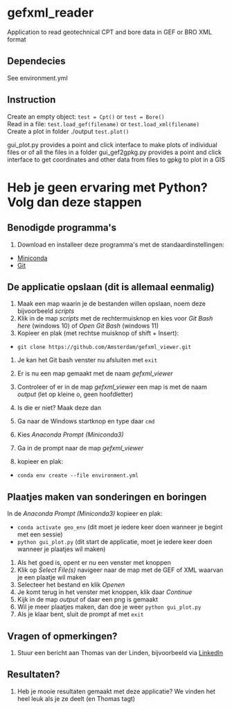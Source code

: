 # gefxml_reader

Application to read geotechnical CPT and bore data in GEF or BRO XML format

## Dependecies
See environment.yml

## Instruction
Create an empty object:
`test = Cpt()` or `test = Bore()`    
Read in a file:
`test.load_gef(filename)` or `test.load_xml(filename)`  
Create a plot in folder ./output
`test.plot()`  

gui_plot.py provides a point and click interface to make plots of individual files or of all the files in a folder
gui_gef2gpkg.py provides a point and click interface to get coordinates and other data from files to gpkg to plot in a GIS

# Heb je geen ervaring met Python? Volg dan deze stappen
## Benodigde programma's
1. Download en installeer deze programma's met de standaardinstellingen:
* [Miniconda](https://repo.anaconda.com/miniconda/Miniconda3-latest-Windows-x86_64.exe)
* [Git](https://github.com/git-for-windows/git/releases/download/v2.36.1.windows.1/Git-2.36.1-64-bit.exe)

## De applicatie opslaan (dit is allemaal eenmalig)
1. Maak een map waarin je de bestanden willen opslaan, noem deze bijvoorbeeld _scripts_
1. Klik in de map _scripts_ met de rechtermuisknop en kies voor _Git Bash here_ (windows 10) of _Open Git Bash_ (windows 11)
1. Kopieer en plak (met rechtse muisknop of shift + Insert):
* `git clone https://github.com/Amsterdam/gefxml_viewer.git`
1. Je kan het Git bash venster nu afsluiten met `exit`

1. Er is nu een map gemaakt met de naam _gefxml\_viewer_ 
1. Controleer of er in de map _gefxml\_viewer_ een map is met de naam _output_ (let op kleine o, geen hoofdletter)
1. Is die er niet? Maak deze dan

1. Ga naar de Windows startknop en type daar `cmd`
1. Kies _Anaconda Prompt (Miniconda3)_
1. Ga in de prompt naar de map _gefxml\_viewer_
1. kopieer en plak:
* `conda env create --file environment.yml`

## Plaatjes maken van sonderingen en boringen
In de _Anaconda Prompt (Miniconda3)_ kopieer en plak:
* `conda activate geo_env` (dit moet je iedere keer doen wanneer je begint met een sessie)
* `python gui_plot.py` (dit start de applicatie, moet je iedere keer doen wanneer je plaatjes wil maken)
1. Als het goed is, opent er nu een venster met knoppen
1. Klik op _Select File(s)_ navigeer naar de map met de GEF of XML waarvan je een plaatje wil maken
1. Selecteer het bestand en klik _Openen_
1. Je komt terug in het venster met knoppen, klik daar _Continue_
1. Kijk in de map _output_ of daar een png is gemaakt
1. Wil je meer plaatjes maken, dan doe je weer `python gui_plot.py`
1. Als je klaar bent, sluit de prompt af met `exit`

## Vragen of opmerkingen?
1. Stuur een bericht aan Thomas van der Linden, bijvoorbeeld via [LinkedIn](https://www.linkedin.com/in/tjmvanderlinden/)

## Resultaten?
1. Heb je mooie resultaten gemaakt met deze applicatie? We vinden het heel leuk als je ze deelt (en Thomas tagt)